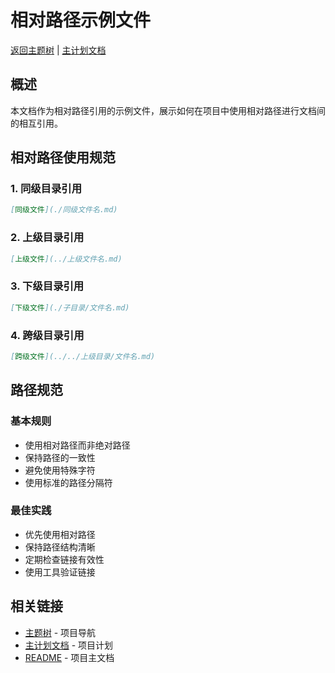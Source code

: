 ﻿# 相对路径示例文件

[返回主题树](../00-主题树与内容索引.md) | [主计划文档](../00-形式化架构理论统一计划.md)

## 概述

本文档作为相对路径引用的示例文件，展示如何在项目中使用相对路径进行文档间的相互引用。

## 相对路径使用规范

### 1. 同级目录引用

```markdown
[同级文件](./同级文件名.md)
```

### 2. 上级目录引用

```markdown
[上级文件](../上级文件名.md)
```

### 3. 下级目录引用

```markdown
[下级文件](./子目录/文件名.md)
```

### 4. 跨级目录引用

```markdown
[跨级文件](../../上级目录/文件名.md)
```

## 路径规范

### 基本规则

- 使用相对路径而非绝对路径
- 保持路径的一致性
- 避免使用特殊字符
- 使用标准的路径分隔符

### 最佳实践

- 优先使用相对路径
- 保持路径结构清晰
- 定期检查链接有效性
- 使用工具验证链接

## 相关链接

- [主题树](../00-主题树与内容索引.md) - 项目导航
- [主计划文档](../00-形式化架构理论统一计划.md) - 项目计划
- [README](../README.md) - 项目主文档
